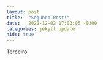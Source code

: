 ```yaml
---
layout: post
title:  "Segundo Post!"
date:   2022-12-02 17:03:05 -0300
categories: jekyll update
hide: true
---
```

Terceiro

